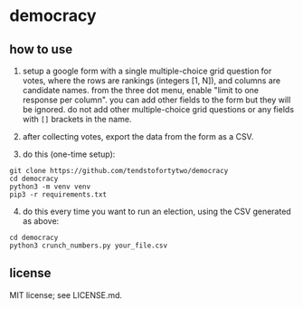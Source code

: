 # democracy

## how to use

1. setup a google form with a single multiple-choice grid question for votes, where the rows are rankings (integers [1, N]), and columns are candidate names. from the three dot menu, enable "limit to one response per column". you can add other fields to the form but they will be ignored. do not add other multiple-choice grid questions or any fields with `[]` brackets in the name.

2. after collecting votes, export the data from the form as a CSV.

3. do this (one-time setup):

```
git clone https://github.com/tendstofortytwo/democracy
cd democracy
python3 -m venv venv
pip3 -r requirements.txt
```

4. do this every time you want to run an election, using the CSV generated as above:

```
cd democracy
python3 crunch_numbers.py your_file.csv
```

## license

MIT license; see LICENSE.md.

